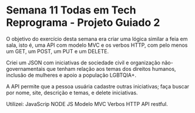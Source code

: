 # Semana 11 Todas em Tech Reprograma - Projeto Guiado 2
O objetivo do exercício desta semana era criar uma lógica similar a feia em sala, isto é, uma API com modelo MVC e os verbos HTTP, com pelo menos um GET, um POST, um PUT e um DELETE.

Criei um JSON com iniciativas de sociedade civil e organização não-governamentais que tenham relação aos temas dos direitos humanos, inclusão de mulheres e apoio a população LGBTQIA+.

A API permite que a pessoa usuária cadastre outras iniciativas; faça buscar por nome, site, descrição e temas, e delete iniciativas.

Utilizei: JavaScrip
NODE JS
Modelo MVC
Verbos HTTP
API restful.


